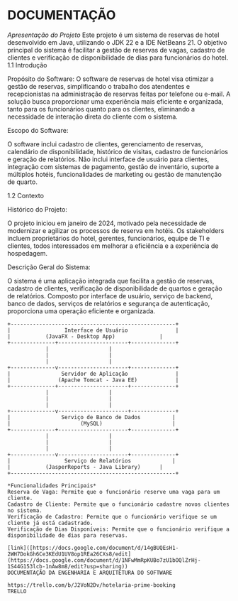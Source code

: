 # DOCUMENTAÇÃO
*Apresentação do Projeto*
Este projeto é um sistema de reservas de hotel desenvolvido em Java, utilizando o JDK 22 e a IDE NetBeans 21. O objetivo principal do sistema é facilitar a gestão de reservas de vagas, cadastro de clientes e verificação de disponibilidade de dias para funcionários do hotel.
1.1 Introdução
 
Propósito do Software:
O software de reservas de hotel visa otimizar a gestão de reservas, simplificando o trabalho dos atendentes e recepcionistas na administração de reservas feitas por telefone ou e-mail. A solução busca proporcionar uma experiência mais eficiente e organizada, tanto para os funcionários quanto para os clientes, eliminando a necessidade de interação direta do cliente com o sistema.
 
Escopo do Software:
 
O software inclui cadastro de clientes, gerenciamento de reservas, calendário de disponibilidade, histórico de visitas, cadastro de funcionários e geração de relatórios. Não inclui interface de usuário para clientes, integração com sistemas de pagamento, gestão de inventário, suporte a múltiplos hotéis, funcionalidades de marketing ou gestão de manutenção de quarto.
 
 
1.2 Contexto
 
Histórico do Projeto:
 
O projeto iniciou em janeiro de 2024, motivado pela necessidade de modernizar e agilizar os processos de reserva em hotéis. Os stakeholders incluem proprietários do hotel, gerentes, funcionários, equipe de TI e clientes, todos interessados em melhorar a eficiência e a experiência de hospedagem.
 
Descrição Geral do Sistema:
 
O sistema é uma aplicação integrada que facilita a gestão de reservas, cadastro de clientes, verificação de disponibilidade de quartos e geração de relatórios. Composto por interface de usuário, serviço de backend, banco de dados, serviços de relatórios e segurança de autenticação, proporciona uma operação eficiente e organizada.
 
```
+----------------------------------------------------+
|                 Interface de Usuário               |
|         	(JavaFX - Desktop App)             	|
+--------------+----------------------+--------------+
           	|                  	|
           	|                  	|
           	|                  	|
+--------------v----------------------+--------------+
|                Servidor de Aplicação               |
|               (Apache Tomcat - Java EE)            |
+--------------+----------------------+--------------+
           	|                  	|
           	|                  	|
           	|                  	|
+--------------v----------------------+--------------+
|                Serviço de Banco de Dados          |
|                      (MySQL)                   	|
+--------------+----------------------+--------------+
           	|                  	|
           	|                  	|
           	|                  	|
+--------------v----------------------+--------------+
|                 Serviço de Relatórios             |
|         	(JasperReports - Java Library)     	|
+----------------------------------------------------+

*Funcionalidades Principais*
Reserva de Vaga: Permite que o funcionário reserve uma vaga para um cliente.
Cadastro de Cliente: Permite que o funcionário cadastre novos clientes no sistema.
Verificação de Cadastro: Permite que o funcionário verifique se um cliente já está cadastrado.
Verificação de Dias Disponíveis: Permite que o funcionário verifique a disponibilidade de dias para reservas.

[link]([https://docs.google.com/document/d/14gBUQEsH1-2WH7DokGh6Ce3KEdU1UV8op1REa26CXs8/edit](https://docs.google.com/document/d/1NFwMmRpKUBo7zU1bOQlZrHj-1S44G153lcb-1nAw8m8/edit?usp=sharing))
DOCUMENTAÇÃO DA ENGENHARIA E ARQUITETURA DO SOFTWARE

https://trello.com/b/J2VoN2Dv/hotelaria-prime-booking
TRELLO

